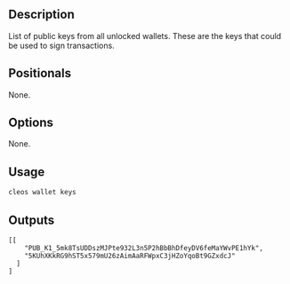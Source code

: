 ## Description

List of public keys from all unlocked wallets. These are the keys that could be used to sign transactions.

## Positionals
None.
## Options
None.
## Usage


```sh
cleos wallet keys
```

## Outputs


```console
[[
    "PUB_K1_5mk8TsUDDszMJPte932L3n5P2hBbBhDfeyDV6feMaYWvPE1hYk",
    "5KUhXKkRG9hST5x579mU26zAimAaRFWpxC3jHZoYqoBt9GZxdcJ"
  ]
]
```
